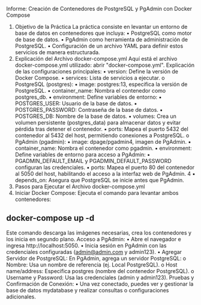 Informe: Creación de Contenedores de PostgreSQL y PgAdmin con Docker
Compose

1. Objetivo de la Práctica
   La práctica consiste en levantar un entorno de base de datos en contenedores que incluya:
   • PostgreSQL como motor de base de datos.
   • PgAdmin como herramienta de administración de PostgreSQL.
   • Configuración de un archivo YAML para definir estos servicios de manera estructurada.
2. Explicación del Archivo docker-compose.yml
   Aquí está el archivo docker-compose.yml utilizado: abrir "docker-compose.yml".
   Explicación de las configuraciones principales:
   • version: Define la versión de Docker Compose.
   • services: Lista de servicios a ejecutar.
   o PostgreSQL (postgres):
   ▪ image: postgres:13, especifica la versión de PostgreSQL.
   ▪ container_name: Nombra el contenedor como postgres_db.
   ▪ environment: Define variables de entorno:
   ▪ POSTGRES_USER: Usuario de la base de datos.
   ▪ POSTGRES_PASSWORD: Contraseña de la base de datos.
   ▪ POSTGRES_DB: Nombre de la base de datos.
   ▪ volumes: Crea un volumen persistente (postgres_data) para almacenar
   datos y evitar pérdida tras detener el contenedor.
   ▪ ports: Mapea el puerto 5432 del contenedor al 5432 del host, permitiendo
   conexiones a PostgreSQL.
   o PgAdmin (pgadmin):
   ▪ image: dpage/pgadmin4, imagen de PgAdmin.
   ▪ container_name: Nombra el contenedor como pgadmin.
   ▪ environment: Define variables de entorno para acceso a PgAdmin:
   ▪ PGADMIN_DEFAULT_EMAIL y
   PGADMIN_DEFAULT_PASSWORD configuran las
   credenciales.
   ▪ ports: Mapea el puerto 80 del contenedor al 5050 del host, habilitando el
   acceso a la interfaz web de PgAdmin.
   4
   ▪ depends_on: Asegura que PostgreSQL se inicie antes que PgAdmin.
3. Pasos para Ejecutar el Archivo docker-compose.yml
4. Iniciar Docker Compose: Ejecuta el comando para levantar ambos contenedores:

## docker-compose up -d

Este comando descarga las imágenes necesarias, crea los contenedores y los inicia en
segundo plano.
Acceso a PgAdmin:
• Abre el navegador e ingresa http://localhost:5050.
• Inicia sesión en PgAdmin con las credenciales configuradas (admin@admin.com y
admin123).
• Agregar Servidor de PostgreSQL: En PgAdmin, agrega un servidor PostgreSQL:
o Nombre: Usa un nombre de referencia (ej. Local PostgreSQL).
o Host name/address: Especifica postgres (nombre del contenedor PostgreSQL).
o Username y Password: Usa las credenciales (admin y admin123).
Pruebas y Confirmación de Conexión:
• Una vez conectado, puedes ver y gestionar la base de datos mydatabase y realizar
consultas o configuraciones adicionales.
